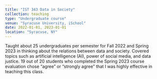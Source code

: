 ```yaml
---
title: "IST 343 Data in Society"
collection: teaching
type: "Undergraduate course"
venue: "Syracuse University, iSchool"
date: 2022-01-01, 2023-01-01
location: "Syracuse, NY"
---
```

Taught about 25 undergraduates per semester for Fall 2022 and Spring 2023 in thinking about the relations between data and society. Covered topics such as artificial intelligence (AI), power of social media, and data justice. 19 out of 20 students who completed the Spring 2023 course evaluation chose “agree” or “strongly agree” that I was highly effective in teaching this class.
